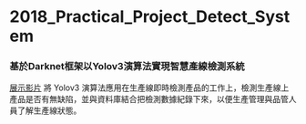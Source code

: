 # 2018_Practical_Project_Detect_System

### 基於Darknet框架以Yolov3演算法實現智慧產線檢測系統

[展示影片](https://www.youtube.com/watch?v=WoxLdJJ66DA&feature=youtu.be&fbclid=IwAR0Anur0iT4m62vei0UrC2dnC3MbAq9827702c93VwnoMMQDlY9uds5FsUI)
將 Yolov3 演算法應用在生產線即時檢測產品的工作上，檢測生產線上產品是否有無缺陷，並與資料庫結合把檢測數據紀錄下來，以便生產管理與品管人員了解生產線狀態。
